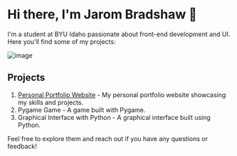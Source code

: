 # Hi there, I'm Jarom Bradshaw 👋

I'm a student at BYU Idaho passionate about front-end development and UI. Here you'll find some of my projects:

![image](https://github.com/jarom-bradshaw/jarom-bradshaw/assets/156943555/16b9ddf3-b5f3-4b88-ba08-a9f035a5fb5a)

## Projects

1. [Personal Portfolio Website](https://jarom-bradshaw.github.io/wdd130/) - My personal portfolio website showcasing my skills and projects.
2. Pygame Game - A game built with Pygame.
3. Graphical Interface with Python - A graphical interface built using Python.
   
Feel free to explore them and reach out if you have any questions or feedback!


<!---
jarom-bradshaw/jarom-bradshaw is a ✨ special ✨ repository because its `README.md` (this file) appears on your GitHub profile.
You can click the Preview link to take a look at your changes.
--->
